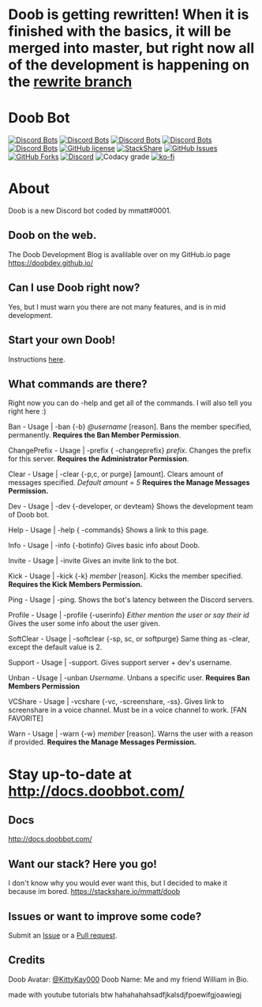 # Doob is getting rewritten! When it is finished with the basics, it will be merged into master, but right now all of the development is happening on the [rewrite branch](https://github.com/doobdev/doob/tree/rewrite)

# Doob Bot 
[![Discord Bots](https://top.gg/api/widget/status/680606346952966177.svg)](https://top.gg/bot/680606346952966177)
[![Discord Bots](https://top.gg/api/widget/upvotes/680606346952966177.svg?noavatar=true)](https://top.gg/bot/680606346952966177)
[![Discord Bots](https://top.gg/api/widget/lib/680606346952966177.svg?noavatar=true)](https://top.gg/bot/680606346952966177)
[![Discord Bots](https://discordbots.org/api/widget/owner/680606346952966177.svg?noavatar=true)](https:/top.gg/bot/680606346952966177)
[![Discord Bots](https://top.gg/api/widget/servers/680606346952966177.svg?noavatar=true)](https://top.gg/bot/680606346952966177)
[![GitHub license](https://img.shields.io/github/license/doobdev/doob.svg?style=for-the-badge)](https://github.com/doobdev/doob/blob/master/LICENSE)
[![StackShare](http://img.shields.io/badge/tech-stack-0690fa.svg?style=for-the-badge)](https://stackshare.io/mmatt/doob)
[![GitHub Issues](https://img.shields.io/github/issues/doobdev/doob?style=for-the-badge)](https://github.com/doobdev/doob/issues)
[![GitHub Forks](https://img.shields.io/github/forks/doobdev/doob?style=for-the-badge)](https://github.com/doobdev/doob/network/members)
[![Discord](https://img.shields.io/discord/702352937980133386?color=blue&logo=Discord&style=for-the-badge)](https://discord.gg/ryTYWjD)
![Codacy grade](https://img.shields.io/codacy/grade/b56963eccea94dc095da4848753007f9?style=for-the-badge)
[![ko-fi](https://www.ko-fi.com/img/githubbutton_sm.svg)](https://ko-fi.com/mmatt)

# About
Doob is a new Discord bot coded by mmatt#0001.

## Doob on the web.
The Doob Development Blog is avalilable over on my GitHub.io page https://doobdev.github.io/

## Can I use Doob right now?
Yes, but I must warn you there are not many features, and is in mid development.

## Start your own Doob!
Instructions [here](https://docs.doobbot.com/docs/start-your-own-doob).

## What commands are there?
Right now you can do -help and get all of the commands.
I will also tell you right here :)

Ban - Usage | -ban {-b} *@username* [reason]. Bans the member specified, permanently. **Requires the Ban Member Permission**.

ChangePrefix - Usage | -prefix { -changeprefix} *prefix*. Changes the prefix for this server. **Requires the Administrator Permission**.

Clear - Usage | -clear {-p,c, or purge} [amount]. Clears amount of messages specified.  *Default amount = 5* **Requires the Manage Messages Permission.** 

Dev - Usage | -dev {-developer, or devteam} Shows the development team of Doob bot.

Help - Usage | -help { -commands} Shows a link to this page.    

Info - Usage | -info {-botinfo} Gives basic info about Doob.

Invite - Usage | -invite Gives an invite link to the bot.

Kick - Usage | -kick {-k} *member* [reason]. Kicks the member specified. **Requires the Kick Members Permission.**

Ping - Usage | -ping. Shows the bot's latency between the Discord servers.

Profile - Usage | -profile {-userinfo} *Either mention the user or say their id* Gives the user some info about the user given.

SoftClear - Usage | -softclear {-sp, sc, or softpurge} Same thing as -clear, except the default value is 2.

Support - Usage | -support. Gives support server + dev's username.    

Unban - Usage | -unban *Username*. Unbans a specific user. **Requires Ban Members Permission**    

VCShare - Usage | -vcshare {-vc, -screenshare, -ss}. Gives link to screenshare in a voice channel. Must be in a voice channel to work. [FAN FAVORITE]  

Warn - Usage | -warn {-w} *member* [reason]. Warns the user with a reason if provided. **Requires the Manage Messages Permission.**

# Stay up-to-date at http://docs.doobbot.com/

## Docs
http://docs.doobbot.com/

## Want our stack? Here you go!

I don't know why you would ever want this, but I decided to make it because im bored.
https://stackshare.io/mmatt/doob

## Issues or want to improve some code?
Submit an [Issue](https://github.com/doobdev/doob/issues) or a [Pull request](https://github.com/doobdev/doob/pulls).

## Credits
Doob Avatar: [@KittyKay000](https://twitter.com/KittyKay000)
Doob Name: Me and my friend William in Bio.

made with youtube tutorials btw hahahahahsadfjkalsdjfpoewifgjoawiegj
